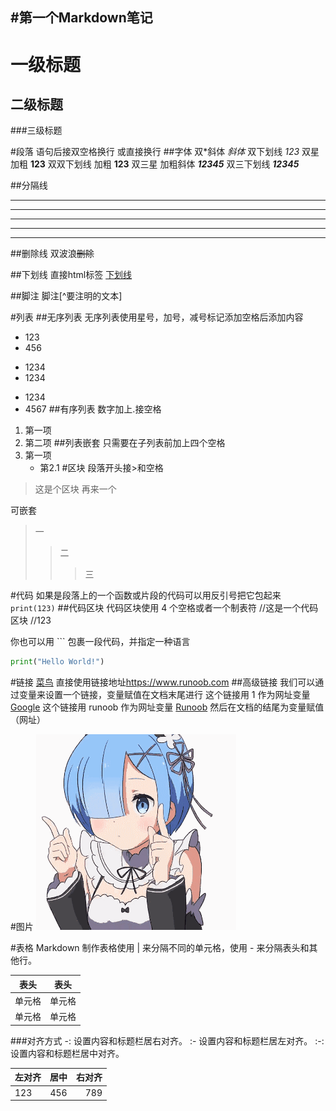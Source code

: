 #第一个Markdown笔记
---
一级标题
=
二级标题
-
###三级标题

#段落
语句后接双空格换行
或直接换行
##字体
双*斜体 *斜体*
双下划线 _123_
双星加粗 **123**
双双下划线 加粗 __123__
双三星 加粗斜体 ***12345***
双三下划线 ___12345___

##分隔线
***
* * *
*****
- - -
------

##删除线
双波浪~~删除~~

##下划线
直接html标签 <u>下划线</u>

##脚注
脚注[^要注明的文本]

#列表
##无序列表
无序列表使用星号，加号，减号标记添加空格后添加内容
* 123
* 456
+ 1234
+ 1234
- 1234
- 4567
##有序列表
数字加上.接空格
1. 第一项
2. 第二项
##列表嵌套
只需要在子列表前加上四个空格
1. 第一项
    - 第2.1
#区块
段落开头接>和空格
> 这是个区块
> 再来一个

可嵌套
> 一
>> 二
>>> 三

#代码
如果是段落上的一个函数或片段的代码可以用反引号把它包起来
`print(123)`
##代码区块
代码区块使用 4 个空格或者一个制表符
    //这是一个代码区块
    //123

你也可以用 ``` 包裹一段代码，并指定一种语言
```python
print("Hello World!")
```

#链接
[菜鸟](https://www.runoob.com)
直接使用链接地址<https://www.runoob.com>
##高级链接
我们可以通过变量来设置一个链接，变量赋值在文档末尾进行
这个链接用 1 作为网址变量 [Google][1]
这个链接用 runoob 作为网址变量 [Runoob][runoob]
然后在文档的结尾为变量赋值（网址）

  [1]: http://www.google.com/
  [runoob]: http://www.runoob.com/

#图片
![雷姆](images/雷姆.gif)

#表格
Markdown 制作表格使用 | 来分隔不同的单元格，使用 - 来分隔表头和其他行。


|  表头   | 表头  |
|  ----  | ----  |
| 单元格  | 单元格 |
| 单元格  | 单元格 |

###对齐方式
-: 设置内容和标题栏居右对齐。
:- 设置内容和标题栏居左对齐。
:-: 设置内容和标题栏居中对齐。

| 左对齐 | 居中 | 右对齐 |
| :---- | :---: | ---:  |
| 123   | 456   | 789   |